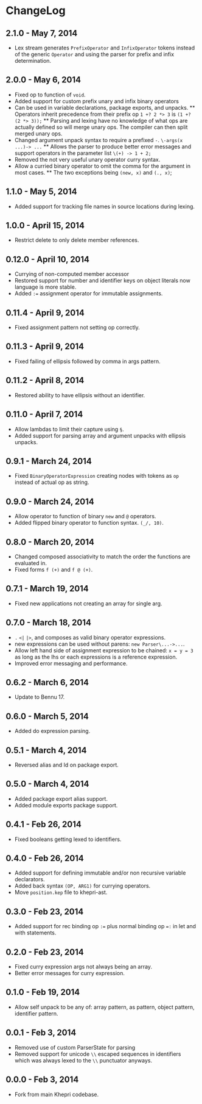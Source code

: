 # ChangeLog #

## 2.1.0 - May 7, 2014
* Lex stream generates `PrefixOperator` and `InfixOperator` tokens instead of the
  generic `Operator` and using the parser for prefix and infix determination.

## 2.0.0 - May 6, 2014
* Fixed op to function of `void`.
* Added support for custom prefix unary and infix binary operators
* Can be used in variable declarations, package exports, and unpacks.
** Operators inherit precedence from their prefix op `1 +? 2 *> 3` is `(1 +? (2 *> 3));`
** Parsing and lexing have no knowledge of what ops are actually defined so will
  merge unary ops. The compiler can then split merged unary ops.
* Changed argument unpack syntax to require a prefixed `-`. `\-args(x ...)-> ...`
** Allows the parser to produce better error messages and support operators in the
  parameter list `\(+) -> 1 + 2;`
* Removed the not very useful unary operator curry syntax.
* Allow a curried binary operator to omit the comma for the argument in most cases.
** The two exceptions being `(new, x)` and `(., x)`;

## 1.1.0 - May 5, 2014
* Added support for tracking file names in source locations during lexing.

## 1.0.0 - April 15, 2014
* Restrict delete to only delete member references.

## 0.12.0 - April 10, 2014
* Currying of non-computed member accessor
* Restored support for number and identifier keys on object literals now language
  is more stable.
* Added `:=` assignment operator for immutable assignments.

## 0.11.4 - April 9, 2014
* Fixed assignment pattern not setting op correctly.

## 0.11.3 - April 9, 2014
* Fixed failing of ellipsis followed by comma in args pattern.

## 0.11.2 - April 8, 2014
* Restored ability to have ellipsis without an identifier.

## 0.11.0 - April 7, 2014
* Allow lambdas to limit their capture using `§`.
* Added support for parsing array and argument unpacks with ellipsis unpacks.

## 0.9.1 - March 24, 2014
* Fixed `BinaryOperatorExpression` creating nodes with tokens as `op` instead of
  actual op as string.

## 0.9.0 - March 24, 2014
* Allow operator to function of binary `new` and `@` operators.
* Added flipped binary operator to function syntax. `(_/, 10)`.

## 0.8.0 - March 20, 2014
* Changed composed associativity to match the order the functions are evaluated in.
* Fixed forms `f (+)` and `f @ (+)`.

## 0.7.1 - March 19, 2014
* Fixed new applications not creating an array for single arg.

## 0.7.0 - March 18, 2014
* `.` `<|` `|>`, and composes as valid binary operator expressions.
* new expressions can be used without parens: `new Parser\...->...`.
* Allow left hand side of assignment expression to be chained: `x = y = 3` as
  long as the lhs or each expressions is a reference expression.
* Improved error messaging and performance.

## 0.6.2 - March 6, 2014
* Update to Bennu 17.

## 0.6.0 - March 5, 2014
* Added do expression parsing.

## 0.5.1 - March 4, 2014
* Reversed alias and Id on package export.

## 0.5.0 - March 4, 2014
* Added package export alias support.
* Added module exports package support.

## 0.4.1 - Feb 26, 2014
* Fixed booleans getting lexed to identifiers.

## 0.4.0 - Feb 26, 2014
* Added support for defining immutable and/or non recursive variable declarators.
* Added back syntax `(OP, ARG1)` for currying operators.
* Move `position.kep` file to khepri-ast.

## 0.3.0 - Feb 23, 2014
* Added support for rec binding op `:=` plus normal binding op `=:` in let and
  with statements.

## 0.2.0 - Feb 23, 2014
* Fixed curry expression args not always being an array.
* Better error messages for curry expression.

## 0.1.0 - Feb 19, 2014
* Allow self unpack to be any of: array pattern, as pattern, object pattern,
  identifier pattern.

## 0.0.1 - Feb 3, 2014
* Removed use of custom ParserState for parsing
* Removed support for unicode `\\` escaped sequences in identifiers which was
  always lexed to the `\\` punctuator anyways.

## 0.0.0 - Feb 3, 2014
* Fork from main Khepri codebase.
